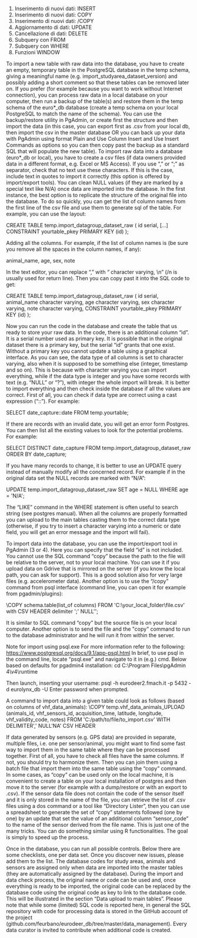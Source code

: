 1. Inserimento di nuovi dati: INSERT
2. Inserimento di nuovi dati: COPY
3. Inserimento di nuovi dati: /COPY
4. Aggiornamento di dati: UPDATE
5. Cancellazione di dati: DELETE
6. Subquery con FROM
7. Subquery con WHERE
8. Funzioni WINDOW






To import a new table with raw data into the database, you have to create an empty, temporary table in the PostgreSQL database in the temp schema, giving a meaningful name (e.g. import_studyarea_dataset_version) and possibly adding a short comment so that these tables can be removed later on. If you prefer (for example because you want to work without Internet connection), you can process raw data in a local database on your computer, then run a backup of the table(s) and restore them in the temp schema of the euro*_db database (create a temp schema on your local PostgreSQL to match the name of the schema). You can use the backup/restore utility in PgAdmin, or create first the structure and then import the data (in this case, you can export first as .csv from your local db, then import the csv in the master database OR you can back up your data with PgAdmin using format Plain and Use Column Insert and Use Insert Commands as options so you can then copy past the backup as a standard SQL that will populate the new table).
To import raw data into a database (euro*_db or local), you have to create a csv files (if data owners provided data in a different format, e.g. Excel or MS Access). If you use “,” or “;” as separator, check that no text use these characters. If this is the case, include text in quotes to import it correctly (this option is offered by import/export tools). You can clean NULL values (if they are marked by a special text like N/A) once data are imported into the database.
In the first instance, the best option is to replicate the structure of the original file into the database. To do so quickly, you can get the list of column names from the first line of the csv file and use them to generate sql of the table. For example, you can use the layout:

CREATE TABLE temp.import_datagroup_dataset_raw
(
  id serial,
 [...]
  CONSTRAINT yourtable_pkey PRIMARY KEY (id)
  );


Adding all the columns. For example, if the list of column names is (be sure you remove all the spaces in the column names, if any):

animal_name, age, sex, note


In the text editor, you can replace “,” with “ character varying, \n” (/n is usually used for return line). Then you can copy past it into the SQL code to get:

CREATE TABLE temp.import_datagroup_dataset_raw
(
  id serial,
  animal_name character varying,
  age character varying,
  sex character varying,
  note character varying,
  CONSTRAINT yourtable_pkey PRIMARY KEY (id)
  );


Now you can run the code in the database and create the table that us ready to store your raw data. In the code, there is an additional column “id”. It is a serial number used as primary key. It is possible that in the original dataset there is a primary key, but the serial “id” grants that one exist. Without a primary key you cannot update a table using a graphical interface.
As you can see, the data type of all columns is set to character varying, also when it is supposed to be something else (integer, timestamp and so on). This is because with character varying you can import everything, while if the data type is integer and you have some records with text (e.g. “NULL” or “?”), with integer the whole import will break. It is better to import everything and then check inside the database if all the values are correct.
First of all, you can check if data type are correct using a cast expression (“::”).
For example:

SELECT date_capture::date FROM temp.yourtable;


If there are records with an invalid date, you will get an error form Postgres. You can then list all the existing values to look for the potential problems. For example:

SELECT DISTINCT date_capture FROM temp.import_datagroup_dataset_raw ORDER BY date_capture;


If you have many records to change, it is better to use an UPDATE query instead of manually modify all the concerned record. For example if in the original data set the NULL records are marked with “N/A”:

UPDATE  temp.import_datagroup_dataset_raw
SET age = NULL
WHERE age = 'N/A';


The “LIKE” command in the WHERE statement is often useful to search string (see postgres manual).
When all the columns are properly formatted you can upload to the main tables casting them to the correct data type (otherwise, if you try to insert a character varying into a numeric or date field, you will get an error message and the import will fail).

To import data into the database, you can use the import/export tool in PgAdmin (3 or 4). Here you can specify that the field “id” is not included.
You cannot use the SQL command “copy” because the path to the file will be relative to the server, not to your local machine. You can use it if you upload data on Gdrive that is mirrored on the server (if you know the local path, you can ask for support). This is a good solution also for very large files (e.g. accelerometer data).
Another option is to use the “/copy” command from psql interface (command line, you can open it for example from pgadmin/plugins):

\COPY schema.table(list_of columns) FROM 'C:\your_local_folder\file.csv' with CSV HEADER delimiter ';' NULL'';


It is similar to SQL command “copy” but the source file is on your local computer. Another option is to send the file and the "copy" command to run to the database administrator and he will run it from within the server.

Note for import using psql.exe
For more information refer to the following: https://www.postgresql.org/docs/9.1/app-psql.html
In brief, to use psql in the command line, locate “psql.exe” and navigate to it in (e.g.) cmd. Below based on defaults for pgadmin4 installation:
cd C:\Program Files\pgAdmin 4\v4\runtime

Then launch, inserting your username:
psql -h eurodeer2.fmach.it -p 5432 -d eurolynx_db -U <username>
Enter password when prompted.

A command to import data into a given table could look as follows (based on columns of vhf_data_animals):
\COPY temp.vhf_data_animals_UPLOAD (animals_id, vhf_sensors_id, acquisition_time, latitude, longitude, vhf_validity_code, notes) FROM 'C:/path/to/file/to_import.csv' WITH DELIMITER','  NULL'NA' CSV HEADER



If data generated by sensors (e.g. GPS data) are provided in separate, multiple files, i.e. one per sensor/animal, you might want to find some fast way to import them in the same table where they can be processed together. First of all, you have to check all files have the same columns. If not, you should try to harmonize them. Then you can join them using a batch file that import them into the same table using the “copy” command. In some cases, as “copy” can be used only on the local machine, it is convenient to create a table on your local installation of postgres and then move it to the server (for example with a dump/restore or with an export to .csv). If the sensor data file does not contain the code of the sensor itself and it is only stored in the name of the file, you can retrieve the list of .csv files using a dos command or a tool like “Directory Lister”, then you can use a spreadsheet to generate the set of “copy” statements followed (one by one) by an update that set the value of an additional column “sensor_code” to the name of the sensor derived from the file name. This is just one of the many tricks. You can do something similar using R functionalities. The goal is simply to speed up the process.

Once in the database, you can run all possible controls. Below there are some checklists, one per data set. Once you discover new issues, please add them to the list. The database codes for study areas, animals and sensors are assigned only when data are imported into the master tables (they are automatically assigned by the database). During the import and data check process, the original name or code can be used and, once everything is ready to be imported, the original code can be replaced by the database code using the original code as key to link to the database code. This will be illustrated in the section “Data upload to main tables”.
Please note that while some (limited) SQL code is reported here, in general the SQL repository with code for processing data is stored in the GitHub account of the project (github.com/feurbano/eurodeer_db/tree/master/data_management). Every data curator is invited to contribute when additional code is created.
